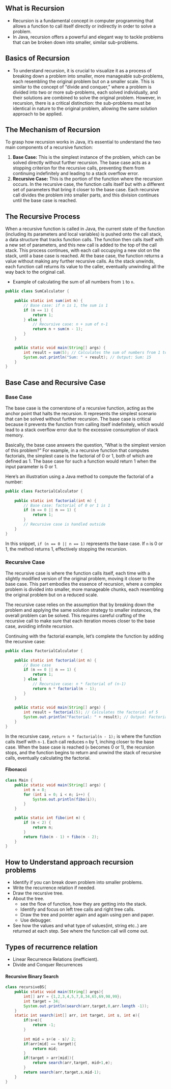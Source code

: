 ## **What is Recursion**
- Recursion is a fundamental concept in computer programming that allows a function to call itself directly or indirectly in order to solve a problem.
- In Java, recursion offers a powerful and elegant way to tackle problems that can be broken down into smaller, similar sub-problems.
## **Basics of Recursion**
- To understand recursion, it is crucial to visualize it as a process of breaking down a problem into smaller, more manageable sub-problems, each resembling the original problem but on a smaller scale. This is similar to the concept of “divide and conquer,” where a problem is divided into two or more sub-problems, each solved individually, and their solutions are combined to solve the original problem. However, in recursion, there is a critical distinction: the sub-problems must be identical in nature to the original problem, allowing the same solution approach to be applied.
## **The Mechanism of Recursion**

To grasp how recursion works in Java, it’s essential to understand the two main components of a recursive function:

1. **Base Case:** This is the simplest instance of the problem, which can be solved directly without further recursion. The base case acts as a stopping criterion for the recursive calls, preventing them from continuing indefinitely and leading to a stack overflow error.
2. **Recursive Case:** This is the portion of the function where the recursion occurs. In the recursive case, the function calls itself but with a different set of parameters that bring it closer to the base case. Each recursive call divides the problem into smaller parts, and this division continues until the base case is reached.
## **The Recursive Process**

When a recursive function is called in Java, the current state of the function (including its parameters and local variables) is pushed onto the call stack, a data structure that tracks function calls. The function then calls itself with a new set of parameters, and this new call is added to the top of the call stack. This process continues, with each call occupying a new slot on the stack, until a base case is reached. At the base case, the function returns a value without making any further recursive calls. As the stack unwinds, each function call returns its value to the caller, eventually unwinding all the way back to the original call.
- Example of calculating the sum of all numbers from `1` to `n`.
```java
public class SumCalculator {  
  
	public static int sum(int n) {  
		// Base case: if n is 1, the sum is 1  
		if (n == 1) {  
			return 1;  
		} else {  
			// Recursive case: n + sum of n-1  
			return n + sum(n - 1);  
		}  
	}  

	public static void main(String[] args) {  
		int result = sum(5); // Calculates the sum of numbers from 1 to 5  
		System.out.println("Sum: " + result); // Output: Sum: 15  
	}  
}
```
## **Base Case and Recursive Case**
### **Base Case**

The base case is the cornerstone of a recursive function, acting as the anchor point that halts the recursion. It represents the simplest scenario that can be solved without further recursion. The base case is critical because it prevents the function from calling itself indefinitely, which would lead to a stack overflow error due to the excessive consumption of stack memory.

Basically, the base case answers the question, “What is the simplest version of this problem?” For example, in a recursive function that computes factorials, the simplest case is the factorial of 0 or 1, both of which are defined as 1. The base case for such a function would return 1 when the input parameter is 0 or 1.

Here’s an illustration using a Java method to compute the factorial of a number:

```java
public class FactorialCalculator {  
  
    public static int factorial(int n) {  
        // Base case: factorial of 0 or 1 is 1  
        if (n == 0 || n == 1) {  
            return 1;  
        }  
        // Recursive case is handled outside  
    }  
}
```

In this snippet, `if (n == 0 || n == 1)` represents the base case. If `n` is 0 or 1, the method returns 1, effectively stopping the recursion.

### **Recursive Case**

The recursive case is where the function calls itself, each time with a slightly modified version of the original problem, moving it closer to the base case. This part embodies the essence of recursion, where a complex problem is divided into smaller, more manageable chunks, each resembling the original problem but on a reduced scale.

The recursive case relies on the assumption that by breaking down the problem and applying the same solution strategy to smaller instances, the overall problem can be solved. This requires careful crafting of the recursive call to make sure that each iteration moves closer to the base case, avoiding infinite recursion.

Continuing with the factorial example, let’s complete the function by adding the recursive case:

```java
public class FactorialCalculator {  
  
    public static int factorial(int n) {  
        // Base case  
        if (n == 0 || n == 1) {  
            return 1;  
        } else {  
            // Recursive case: n * factorial of (n-1)  
            return n * factorial(n - 1);  
        }  
    }  
  
    public static void main(String[] args) {  
        int result = factorial(5); // Calculates the factorial of 5  
        System.out.println("Factorial: " + result); // Output: Factorial: 120  
    }  
}
```

In the recursive case, `return n * factorial(n - 1);` is where the function calls itself with `n-1`. Each call reduces `n` by 1, inching closer to the base case. When the base case is reached (`n` becomes 0 or 1), the recursion stops, and the function begins to return and unwind the stack of recursive calls, eventually calculating the factorial.

#### **Fibonacci**
```java
class Main {
    public static void main(String[] args) {
        int n = 8;
        for (int i = 0; i < n; i++) {
            System.out.println(fibo(i));
        }
    }

    public static int fibo(int n) {
        if (n < 2) {
            return n;
        }
        return fibo(n - 1) + fibo(n - 2);
    }
}

```
## **How to Understand approach recursion problems**
- Identify if you can break down problem into smaller problems.
- Write the recurrence relation if needed.
- Draw the recursive tree.
- About the tree.
	- see the flow of function, how they are getting into the stack.
	- Identify and focus on left tree calls and right tree calls.
	- Draw the tree and pointer again and again using pen and paper.
	- Use debugger.
- See how the values and what type of values(int, string etc..) are returned at each step. See where the function call will come out. 
## **Types of recurrence relation**
- Linear Recurrence Relations (inefficient).
- Divide and Conquer Recurrences
#### **Recursive Binary Search**
```java
class recursiveBS{
    public static void main(String[] args){
        int[] arr = {1,2,3,4,5,7,8,34,65,69,98,99};
        int target = 34;
        System.out.println(search(arr,target,0,arr.length -1));
    }
    static int search(int[] arr, int target, int s, int e){
        if(s>e){
            return -1;
        }
        
        int mid = s+(e - s)/ 2;
        if(arr[mid] == target){
            return mid;
        }
        if(target > arr[mid]){
            return search(arr,target, mid+1,e);
        }
        return search(arr,target,s,mid-1);
    }
}
```